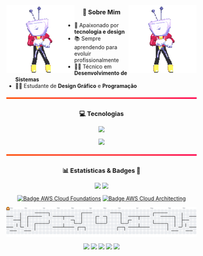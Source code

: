 <p>
  <img align="left" height="180em" src="https://github.com/GuiVMolina/Imagens/blob/main/readme/tenna.gif">
  <img align="right" height="180em" src="https://github.com/GuiVMolina/Imagens/blob/main/readme/tenna.gif">
</p>

<h3 align = "center">🚀 Sobre Mim</h3>

- 🎨 Apaixonado por **tecnologia e design**
- 📚 Sempre aprendendo para evoluir profissionalmente  
- 👨‍💻 Técnico em **Desenvolvimento de Sistemas**  
- 🏃‍♂️ Estudante de **Design Gráfico** e **Programação**  

<img align="center" height="4em" width="100%" src="https://github.com/GuiVMolina/Imagens/blob/main/readme/line-orange-pink.png">
<h3 align="center">💻 Tecnologias</h3>

<p align="center">
  <!-- Desenvolvimento --><img src="https://skillicons.dev/icons?i=html,css,js,ts,cpp,cs,vscode,visualstudio"/>
</p>
<p align="center">
  <!-- Design --><img src="https://skillicons.dev/icons?i=ai,ps,figma"/>
</p>

<img align="center" height="4em" width="100%" src="https://github.com/GuiVMolina/Imagens/blob/main/readme/line-orange-pink.png">
<h3 align="center">📊 Estatísticas & Badges 🏅</h3>

<!-- Estatísticas -->
<div align="center">
  <img height="199em" src="https://github-readme-stats.vercel.app/api?username=GuiVMolina&locale=pt-br&title_color=ff5500&text_color=FFFFFF&show_icons=true&icon_color=ff5500&bg_color=90,000000,401500&hide_border=true&border_radius=10&rank_icon=github&include_all_commits=true"/>
  <img height="199em" src="https://github-readme-stats.vercel.app/api/top-langs/?username=GuiVMolina&locale=pt-br&layout=compact&title_color=ff0055&text_color=FFFFFF&bg_color=90,000000,400015&hide_border=true&border_radius=10&hide=C"/>
</div>

<!-- Badges -->
<p align="center">
  <a href="https://www.credly.com/badges/d87e5104-55c2-48e9-b284-aa99a2b3bb9b/public_url" target="blank"><img width="15%" src="https://images.credly.com/size/680x680/images/73e4a58b-a8ef-41a3-a7db-9183dd269882/image.png" alt="Badge AWS Cloud Foundations"/></a>
  <a href="https://www.credly.com/badges/d4de8c40-748a-424b-9fa6-3080e194234e/public_url" target="blank"><img width="15%" src="https://images.credly.com/size/680x680/images/119182cf-ca68-495a-a415-bff62dfdcc7e/image.png" alt="Badge AWS Cloud Architecting"/></a>
</p>

<!-- Pacman -->
<p align="center">
  <picture>
    <source media="(prefers-color-scheme: dark)" srcset="https://raw.githubusercontent.com/GuiVMolina/GuiVMolina/output/pacman-contribution-graph-dark.svg">
    <source media="(prefers-color-scheme: light)" srcset="https://raw.githubusercontent.com/GuiVMolina/GuiVMolina/output/pacman-contribution-graph.svg">
    <img alt="Pac-Man contribution graph" src="https://raw.githubusercontent.com/GuiVMolina/GuiVMolina/output/pacman-contribution-graph.svg">
  </picture>
</p>

<!-- Visitas e links -->
<p align="center">
  <img src="https://komarev.com/ghpvc/?username=GuiVMolina&color=000000&label_color=FFFFFF&style=for-the-badge&label=Visitas"/>
  <a href="mailto:guilhermevmolina@gmail.com"><img src="https://img.shields.io/badge/Gmail-FF3B30?style=for-the-badge&logo=gmail&logoColor=white"></a>
  <a href="https://github.com/GuiVMolina"><img src="https://img.shields.io/badge/GitHub-24292F?style=for-the-badge&logo=github&logoColor=white"></a>
  <a href="https://www.linkedin.com/in/guilhermevmolina" target="_blank"><img src="https://img.shields.io/badge/LinkedIn-0A66C2?style=for-the-badge&logo=linkedin&logoColor=white"></a>
  <a href="https://www.behance.net/guimolina" target="_blank"><img src="https://img.shields.io/badge/Behance-0057FF?style=for-the-badge&logo=behance&logoColor=white"></a>
</p>
